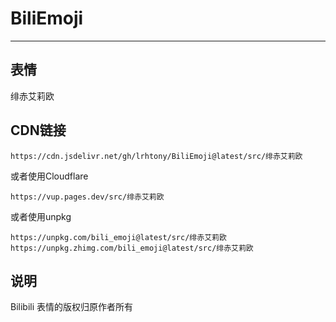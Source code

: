 # BiliEmoji
---
## 表情
绯赤艾莉欧
## CDN链接
```
https://cdn.jsdelivr.net/gh/lrhtony/BiliEmoji@latest/src/绯赤艾莉欧
```
或者使用Cloudflare
```
https://vup.pages.dev/src/绯赤艾莉欧
```
或者使用unpkg
```
https://unpkg.com/bili_emoji@latest/src/绯赤艾莉欧
https://unpkg.zhimg.com/bili_emoji@latest/src/绯赤艾莉欧
```
## 说明
Bilibili 表情的版权归原作者所有
